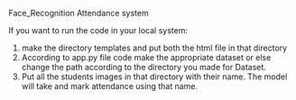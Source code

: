 Face_Recognition Attendance system

If you want to run the code in your local system:
1. make the directory templates and put both the html file in that directory
2. According to app.py file code make the appropriate dataset or else change the path according to the directory you made for Dataset.
3. Put all the students images in that directory with their name. The model will take and mark attendance using that name.
